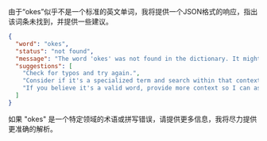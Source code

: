 由于“okes”似乎不是一个标准的英文单词，我将提供一个JSON格式的响应，指出该词条未找到，并提供一些建议。

```json
{
  "word": "okes",
  "status": "not found",
  "message": "The word 'okes' was not found in the dictionary. It might be a misspelling, a rare word, or a term specific to a certain field.",
  "suggestions": [
    "Check for typos and try again.",
    "Consider if it's a specialized term and search within that context.",
    "If you believe it's a valid word, provide more context so I can assist you better."
  ]
}
```

如果 "okes" 是一个特定领域的术语或拼写错误，请提供更多信息，我将尽力提供更准确的解析。
 